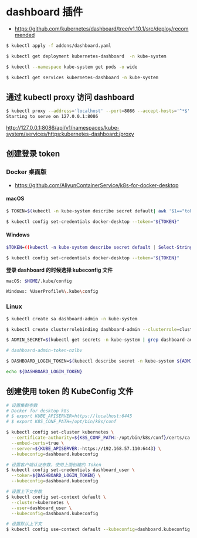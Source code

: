 # dashboard 插件

* https://github.com/kubernetes/dashboard/tree/v1.10.1/src/deploy/recommended

```bash
$ kubectl apply -f addons/dashboard.yaml

$ kubectl get deployment kubernetes-dashboard  -n kube-system

$ kubectl --namespace kube-system get pods -o wide

$ kubectl get services kubernetes-dashboard -n kube-system
```

## 通过 kubectl proxy 访问 dashboard

```bash
$ kubectl proxy --address='localhost' --port=8086 --accept-hosts='^*$'
Starting to serve on 127.0.0.1:8086
```

http://127.0.0.1:8086/api/v1/namespaces/kube-system/services/https:kubernetes-dashboard:/proxy

## 创建登录 token

### Docker 桌面版

* https://github.com/AliyunContainerService/k8s-for-docker-desktop

#### macOS

```bash
$ TOKEN=$(kubectl -n kube-system describe secret default| awk '$1=="token:"{print $2}')

$ kubectl config set-credentials docker-desktop --token="${TOKEN}"
```

#### Windows

```bash
$TOKEN=((kubectl -n kube-system describe secret default | Select-String "token:") -split " +")[1]

$ kubectl config set-credentials docker-desktop --token="${TOKEN}"
```

**登录 dashboard 的时候选择 kubeconfig 文件**

```bash
macOS: $HOME/.kube/config

Windows: %UserProfile%\.kube\config
```

### Linux

```bash
$ kubectl create sa dashboard-admin -n kube-system

$ kubectl create clusterrolebinding dashboard-admin --clusterrole=cluster-admin --serviceaccount=kube-system:dashboard-admin

$ ADMIN_SECRET=$(kubectl get secrets -n kube-system | grep dashboard-admin | awk '{print $1}')

# dashboard-admin-token-nzlbv

$ DASHBOARD_LOGIN_TOKEN=$(kubectl describe secret -n kube-system ${ADMIN_SECRET} | grep -E '^token' | awk '{print $2}')

echo ${DASHBOARD_LOGIN_TOKEN}
```

## 创建使用 token 的 KubeConfig 文件

```bash
# 设置集群参数
# Docker for desktop k8s
# $ export KUBE_APISERVER=https://localhost:6445
# $ export K8S_CONF_PATH=/opt/bin/k8s/conf

$ kubectl config set-cluster kubernetes \
  --certificate-authority=${K8S_CONF_PATH:-/opt/bin/k8s/conf}/certs/ca.pem \
  --embed-certs=true \
  --server=${KUBE_APISERVER:-https://192.168.57.110:6443} \
  --kubeconfig=dashboard.kubeconfig

# 设置客户端认证参数，使用上面创建的 Token
$ kubectl config set-credentials dashboard_user \
  --token=${DASHBOARD_LOGIN_TOKEN} \
  --kubeconfig=dashboard.kubeconfig

# 设置上下文参数
$ kubectl config set-context default \
  --cluster=kubernetes \
  --user=dashboard_user \
  --kubeconfig=dashboard.kubeconfig

# 设置默认上下文
$ kubectl config use-context default --kubeconfig=dashboard.kubeconfig
```
